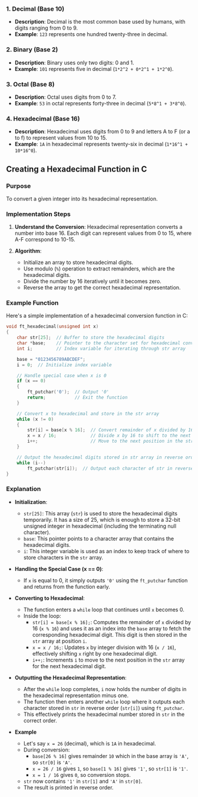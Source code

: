 ### 1. Decimal (Base 10)

- **Description**: Decimal is the most common base used by humans, with digits ranging from 0 to 9.
- **Example**: `123` represents one hundred twenty-three in decimal.

### 2. Binary (Base 2)

- **Description**: Binary uses only two digits: 0 and 1.
- **Example**: `101` represents five in decimal (`1*2^2 + 0*2^1 + 1*2^0`).

### 3. Octal (Base 8)

- **Description**: Octal uses digits from 0 to 7.
- **Example**: `53` in octal represents forty-three in decimal (`5*8^1 + 3*8^0`).

### 4. Hexadecimal (Base 16)

- **Description**: Hexadecimal uses digits from 0 to 9 and letters A to F (or a to f) to represent values from 10 to 15.
- **Example**: `1A` in hexadecimal represents twenty-six in decimal (`1*16^1 + 10*16^0`).

## Creating a Hexadecimal Function in C

### Purpose

To convert a given integer into its hexadecimal representation.

### Implementation Steps

1. **Understand the Conversion**: Hexadecimal representation converts a number into base 16. Each digit can represent values from 0 to 15, where A-F correspond to 10-15.
    
2. **Algorithm**:
    
    - Initialize an array to store hexadecimal digits.
    - Use modulo (`%`) operation to extract remainders, which are the hexadecimal digits.
    - Divide the number by 16 iteratively until it becomes zero.
    - Reverse the array to get the correct hexadecimal representation.

### Example Function

Here's a simple implementation of a hexadecimal conversion function in C:
```c
void ft_hexadecimal(unsigned int x)
{
    char str[25];  // Buffer to store the hexadecimal digits
    char *base;    // Pointer to the character set for hexadecimal conversion
    int i;         // Index variable for iterating through str array

    base = "0123456789ABCDEF";
    i = 0;  // Initialize index variable

    // Handle special case when x is 0
    if (x == 0)
    {
        ft_putchar('0');  // Output '0'
        return;           // Exit the function
    }

    // Convert x to hexadecimal and store in the str array
    while (x != 0)
    {
        str[i] = base[x % 16];  // Convert remainder of x divided by 16 to hexadecimal digit
        x = x / 16;             // Divide x by 16 to shift to the next hexadecimal digit
        i++;                    // Move to the next position in the str array
    }

    // Output the hexadecimal digits stored in str array in reverse order
    while (i--)
        ft_putchar(str[i]);  // Output each character of str in reverse order
}

```

### Explanation

- **Initialization**:
    
    - `str[25]`: This array (`str`) is used to store the hexadecimal digits temporarily. It has a size of 25, which is enough to store a 32-bit unsigned integer in hexadecimal (including the terminating null character).
    - `base`: This pointer points to a character array that contains the hexadecimal digits.
    - `i`: This integer variable is used as an index to keep track of where to store characters in the `str` array.
- **Handling the Special Case (x == 0)**:
    
    - If `x` is equal to 0, it simply outputs `'0'` using the `ft_putchar` function and returns from the function early.
- **Converting to Hexadecimal**:
    
    - The function enters a `while` loop that continues until `x` becomes 0.
    - Inside the loop:
        - `str[i] = base[x % 16];`: Computes the remainder of `x` divided by 16 (`x % 16`) and uses it as an index into the `base` array to fetch the corresponding hexadecimal digit. This digit is then stored in the `str` array at position `i`.
        - `x = x / 16;`: Updates `x` by integer division with 16 (`x / 16`), effectively shifting `x` right by one hexadecimal digit.
        - `i++;`: Increments `i` to move to the next position in the `str` array for the next hexadecimal digit.
- **Outputting the Hexadecimal Representation**:
    
    - After the `while` loop completes, `i` now holds the number of digits in the hexadecimal representation minus one.
    - The function then enters another `while` loop where it outputs each character stored in `str` in reverse order (`str[i]`) using `ft_putchar`.
    - This effectively prints the hexadecimal number stored in `str` in the correct order.
- **Example**
	- Let's say `x = 26` (decimal), which is `1A` in hexadecimal.
	- During conversion:
	    - `base[26 % 16]` gives remainder `10` which in the base array is `'A'`, so `str[0]` is `'A'`.
	    - `x = 26 / 16` gives `1`, so `base[1 % 16]` gives `'1'`, so `str[1]` is `'1'`.
	    - `x = 1 / 16` gives `0`, so conversion stops.
	- `str` now contains `'1'` in `str[1]` and `'A'` in `str[0]`.
	- The result is printed in reverse order.